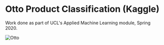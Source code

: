 # Otto Product Classification (Kaggle)

Work done as part of UCL's Applied Machine Learning module, Spring 2020. 

![Otto](https://storage.googleapis.com/kaggle-competitions/kaggle/4280/media/Grafik.jpg)<br/>

